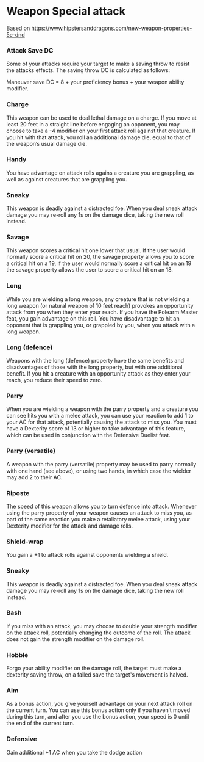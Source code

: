 # Weapon Special attack

Based on https://www.hipstersanddragons.com/new-weapon-properties-5e-dnd

### Attack Save DC 
Some of your attacks require your target to make a saving throw to resist the 
attacks effects. The saving throw DC is calculated as follows:

Maneuver save DC = 8 + your proficiency bonus + your weapon ability modifier.

### Charge
This weapon can be used to deal lethal damage on a charge. If you move at least
20 feet in a straight line before engaging an opponent, you may choose to take 
a -4 modifier on your first attack roll against that creature. If you hit with 
that attack, you roll an additional damage die, equal to that of the weapon’s 
usual damage die.

### Handy
You have advantage on attack rolls agains a creature you are grappling, as well
as against creatures that are grappling you.

### Sneaky
This weapon is deadly against a distracted foe. When you deal sneak attack 
damage you may re-roll any 1s on the damage dice, taking the new roll instead.

### Savage
This weapon scores a critical hit one lower that usual. If the user would 
normally score a critical hit on 20, the savage property allows you to score a 
critical hit on a 19, if the user would normally score a critical hit on an 19
the savage property allows the user to score a critical hit on an 18.

### Long 
While you are wielding a long weapon, any creature that is not wielding a
long weapon (or natural weapon of 10 feet reach) provokes an opportunity attack
from you when they enter your reach. If you have the Polearm Master feat, you 
gain advantage on this roll. You have disadvantage to hit an opponent that is 
grappling you, or grappled by you, when you attack with a long weapon.

### Long (defence) 
Weapons with the long (defence) property have the same benefits 
and disadvantages of those with the long property, but with one additional 
benefit. If you hit a creature with an opportunity attack as they enter your 
reach, you reduce their speed to zero.

### Parry
When you are wielding a weapon with the parry property and a creature you can 
see hits you with a melee attack, you can use your reaction to add 1 to your AC 
for that attack, potentially causing the attack to miss you. You must have a 
Dexterity score of 13 or higher to take advantage of this feature, which can be 
used in conjunction with the Defensive Duelist feat.

### Parry (versatile)
A weapon with the parry (versatile) property may be used to parry normally with 
one hand (see above), or using two hands, in which case the wielder may add 2 
to their AC.

### Riposte
The speed of this weapon allows you to turn defence into attack. Whenever using 
the parry property of your weapon causes an attack to miss you, as part of the 
same reaction you make a retaliatory melee attack, using your Dexterity 
modifier for the attack and damage rolls.

### Shield-wrap
You gain a +1 to attack rolls against opponents wielding a shield.

### Sneaky
This weapon is deadly against a distracted foe. When you deal sneak attack 
damage you may re-roll any 1s on the damage dice, taking the new roll instead.

### Bash
If you miss with an attack, you may choose to double your strength modifier
on the attack roll, potentially changing the outcome of the roll. The attack
does not gain the strength modifier on the damage roll.

### Hobble
Forgo your ability modifier on the damage roll, the target must make a 
dexterity saving throw, on a failed save the target's movement is halved.

### Aim
As a bonus action, you give yourself advantage on your next attack roll on the 
current turn. You can use this bonus action only if you haven’t moved during 
this turn, and after you use the bonus action, your speed is 0 until the end of 
the current turn.

### Defensive
Gain additional +1 AC when you take the dodge action
